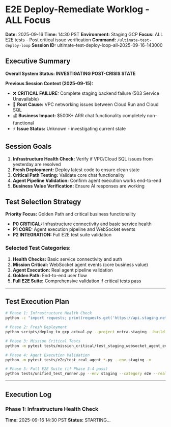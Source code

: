 # E2E Deploy-Remediate Worklog - ALL Focus
**Date:** 2025-09-16
**Time:** 14:30 PST
**Environment:** Staging GCP
**Focus:** ALL E2E tests - Post critical issue verification
**Command:** `/ultimate-test-deploy-loop`
**Session ID:** ultimate-test-deploy-loop-all-2025-09-16-143000

## Executive Summary

**Overall System Status: INVESTIGATING POST-CRISIS STATE**

**Previous Session Context (2025-09-15):**
- ❌ **CRITICAL FAILURE:** Complete staging backend failure (503 Service Unavailable)
- 🚨 **Root Cause:** VPC networking issues between Cloud Run and Cloud SQL
- 💰 **Business Impact:** $500K+ ARR chat functionality completely non-functional
- ⚡ **Issue Status:** Unknown - investigating current state

## Session Goals

1. **Infrastructure Health Check:** Verify if VPC/Cloud SQL issues from yesterday are resolved
2. **Fresh Deployment:** Deploy latest code to ensure clean state
3. **Critical Path Testing:** Validate core chat functionality
4. **Agent Pipeline Validation:** Confirm agent execution works end-to-end
5. **Business Value Verification:** Ensure AI responses are working

## Test Selection Strategy

**Priority Focus:** Golden Path and critical business functionality
- **P0 CRITICAL:** Infrastructure connectivity and basic service health
- **P1 CORE:** Agent execution pipeline and WebSocket events
- **P2 INTEGRATION:** Full E2E test suite validation

### Selected Test Categories:
1. **Health Checks:** Basic service connectivity and auth
2. **Mission Critical:** WebSocket agent events (core business value)
3. **Agent Execution:** Real agent pipeline validation
4. **Golden Path:** End-to-end user flow
5. **Full E2E Suite:** Comprehensive validation if critical tests pass

---

## Test Execution Plan

```bash
# Phase 1: Infrastructure Health Check
python -c "import requests; print(requests.get('https://api.staging.netrasystems.ai/health').status_code)"

# Phase 2: Fresh Deployment
python scripts/deploy_to_gcp_actual.py --project netra-staging --build-local

# Phase 3: Mission Critical Tests
python -m pytest tests/mission_critical/test_staging_websocket_agent_events.py -v

# Phase 4: Agent Execution Validation
python -m pytest tests/e2e/test_real_agent_*.py --env staging -v

# Phase 5: Full E2E Suite (if Phase 3-4 pass)
python tests/unified_test_runner.py --env staging --category e2e --real-services
```

---

## Execution Log

### Phase 1: Infrastructure Health Check
**Time:** 2025-09-16 14:30 PST
**Status:** STARTING...

